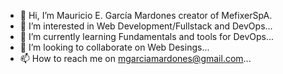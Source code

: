 - 👋 Hi, I’m Mauricio E. García Mardones creator of MefixerSpA.
- 👀 I’m interested in Web Development/Fullstack and DevOps...
- 🌱 I’m currently learning Fundamentals and tools for DevOps...
- 💞️ I’m looking to collaborate on Web Desings...
- 📫 How to reach me on mgarciamardones@gmail.com...

<!---
mefixer/mefixer is a ✨ special ✨ repository because its `README.md` (this file) appears on your GitHub profile.
You can click the Preview link to take a look at your changes.
--->
